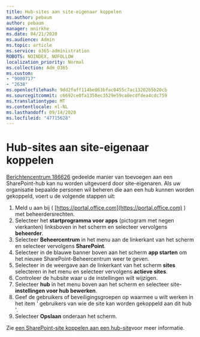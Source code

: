 ```yaml
---
title: Hub-sites aan site-eigenaar koppelen
ms.author: pebaum
author: pebaum
manager: mnirkhe
ms.date: 04/21/2020
ms.audience: Admin
ms.topic: article
ms.service: o365-administration
ROBOTS: NOINDEX, NOFOLLOW
localization_priority: Normal
ms.collection: Adm_O365
ms.custom:
- "9000717"
- "2638"
ms.openlocfilehash: 9dd2faff114be063bfac0455c7ac13202b5b20cb
ms.sourcegitcommit: c6692ce0fa1358ec3529e59ca0ecdfdea4cdc759
ms.translationtype: MT
ms.contentlocale: nl-NL
ms.lasthandoff: 09/14/2020
ms.locfileid: "47715628"
---
```

# <a name="associate-hub-sites-as-site-owner"></a>Hub-sites aan site-eigenaar koppelen

[Berichtencentrum 186626](https://admin.microsoft.com/Adminportal/Home?source=applauncher#/MessageCenter?id=MC186626) gedeelde manier van toevoegen aan een SharePoint-hub kan nu worden uitgevoerd door site-eigenaren. Als uw organisatie bepaalde personen wil beheren die aan een hub kunnen worden gekoppeld, voert u de volgende stappen uit: 

1. Meld u aan bij ( [https://portal.office.com](https://portal.office.com) ) met beheerdersrechten.
2. Selecteer het **startprogramma voor apps** (pictogram met negen vierkanten) linksboven in het scherm en selecteer vervolgens **beheerder**.
3. Selecteer **Beheercentrum** in het menu aan de linkerkant van het scherm en selecteer vervolgens **SharePoint**.
4. Selecteer in de blauwe banner boven aan het scherm **app starten** om het nieuwe SharePoint-Beheercentrum weer te geven.
5. Selecteer in de weergave aan de linkerkant van het scherm **sites** selecteren in het menu en selecteer vervolgens **actieve sites**.
6. Controleer de hubsite waar u de instellingen wilt wijzigen.
7. Selecteer **hub** in het menu boven aan het scherm en selecteer site- **instellingen voor hub bewerken**.
8. Geef de gebruikers of beveiligingsgroepen op waarmee u wilt werken in het item ' gebruikers van wie de site kan worden gekoppeld aan dit hub '.
9. Selecteer **Opslaan** onderaan het scherm.

Zie [een SharePoint-site koppelen aan een hub-site](https://support.office.com/article/associate-a-sharepoint-site-with-a-hub-site-ae0009fd-af04-4d3d-917d-88edb43efc05)voor meer informatie. 